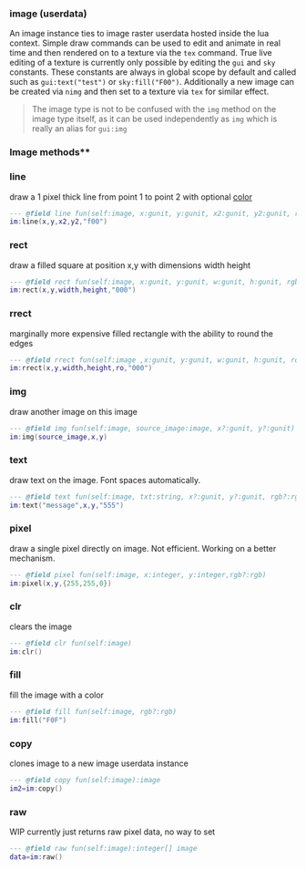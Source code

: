 ### image (userdata)

An image instance ties to image raster userdata hosted inside the lua context. Simple draw commands can be used to edit and animate in real time and then rendered on to a texture via the `tex` command. True live editing of a texture is currently only possible by editing the `gui` and `sky` constants. These constants are always in global scope by default and called such as `gui:text("test")` or `sky:fill("F00")`. Additionally a new image can be created via `nimg` and then set to a texture via `tex` for similar effect.

> The image type is not to be confused with the `img` method on the image type itself, as it can be used independently as `img` which is really an alias for `gui:img`

### Image methods\*\*

### line

draw a 1 pixel thick line from point 1 to point 2 with optional [color](#color)

```lua
--- @field line fun(self:image, x:gunit, y:gunit, x2:gunit, y2:gunit, rgb?:rgb)
im:line(x,y,x2,y2,"f00")
```

### rect

draw a filled square at position x,y with dimensions width height

```lua
--- @field rect fun(self:image, x:gunit, y:gunit, w:gunit, h:gunit, rgb?:rgb)
im:rect(x,y,width,height,"000")
```

### rrect

marginally more expensive filled rectangle with the ability to round the edges

```lua
--- @field rrect fun(self:image ,x:gunit, y:gunit, w:gunit, h:gunit, ro:gunit, rgb?:rgb)
im:rrect(x,y,width,height,ro,"000")
```

### img

draw another image on this image

```lua
--- @field img fun(self:image, source_image:image, x?:gunit, y?:gunit)
im:img(source_image,x,y)
```

### text

draw text on the image. Font spaces automatically.

```lua
--- @field text fun(self:image, txt:string, x?:gunit, y?:gunit, rgb?:rgb)
im:text("message",x,y,"555")
```

### pixel

draw a single pixel directly on image. Not efficient. Working on a better mechanism.

```lua
--- @field pixel fun(self:image, x:integer, y:integer,rgb?:rgb)
im:pixel(x,y,{255,255,0})
```

### clr

clears the image

```lua
--- @field clr fun(self:image)
im:clr()
```

### fill

fill the image with a color

```lua
--- @field fill fun(self:image, rgb?:rgb)
im:fill("F0F")
```

### copy

clones image to a new image userdata instance

```lua
--- @field copy fun(self:image):image
im2=im:copy()
```

### raw

WIP currently just returns raw pixel data, no way to set

```lua
--- @field raw fun(self:image):integer[] image
data=im:raw()
```

